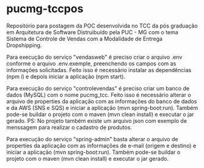# pucmg-tccpos
Repositório para postagem da POC desenvolvida no TCC da pós graduação em Arquitetura de Software Distruibuído pela PUC - MG com o tema Sistema de Controle de Vendas com a Modalidade de Entrega Dropshipping.

Para execução do serviço "vendasweb" é preciso criar o arquivo .env conforme o arquivo .env.exemple, preenchendo os campos com as informações solicitadas.
Feito isso é necessário instalar as dependências (npm i) e depois iniciar a aplicação (npm start).

Para execução do serviço "controlevendas" é preciso criar um banco de dados (MySQL) com o nome pucmg_tcc.
Feito isso é necessário alterar o  arquivo de properties da aplicação com as informações do banco de dados e da AWS (SNS e SQS) e iniciar a aplicação (mvn spring-boot:run).
Também pode-se buildar o projeto com o maven (mvn clean install) e executar o jar gerado.
PS: No projeto também existe um arquivo json com exemplo de menssagem para realizar o cadastro de produtos.

Para execução do serviço "spring-admin" basta alterar o arquivo de properties da aplicação com as informações de e-mail (origem e destino) e iniciar a aplicação (mvn spring-boot:run).
Também pode-se buildar o projeto com o maven (mvn clean install) e executar o jar gerado.

